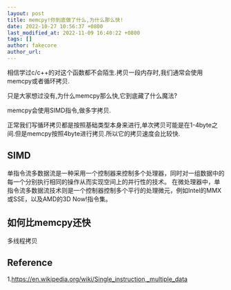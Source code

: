 ```yaml
---
layout: post
title: memcpy!你到底做了什么,为什么那么快!
date: 2022-10-27 10:56:37 +0800
last_modified_at: 2022-11-09 16:40:22 +0800
tags: []
author: fakecore
author_url: 
---
```


相信学过c/c++的对这个函数都不会陌生.拷贝一段内存时,我们通常会使用memcpy或者循环拷贝.

只是大家想过没有,为什么memcpy那么快,它到底藏了什么魔法?

memcpy会使用SIMD指令,做多字拷贝.

正常我们写循环拷贝都是按照基础类型本身来进行,单次拷贝可能是在1-4byte之间.但是memcpy按照4byte进行拷贝.所以它的拷贝速度会比较快.



## SIMD

单指令流多数据流是一种采用一个控制器来控制多个处理器，同时对一组数据中的每一个分别执行相同的操作从而实现空间上的并行性的技术。 在微处理器中，单指令流多数据流技术则是一个控制器控制多个平行的处理微元，例如Intel的MMX或SSE，以及AMD的3D Now!指令集。

## 如何比memcpy还快

多线程拷贝

## Reference

1.https://en.wikipedia.org/wiki/Single_instruction,_multiple_data

